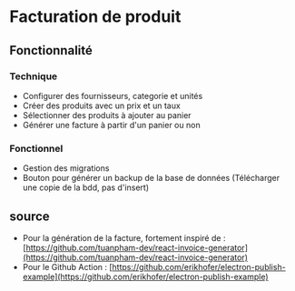 # Facturation de produit

## Fonctionnalité

### Technique

- Configurer des fournisseurs, categorie et unités
- Créer des produits avec un prix et un taux
- Sélectionner des produits à ajouter au panier
- Générer une facture à partir d'un panier ou non

### Fonctionnel

- Gestion des migrations
- Bouton pour générer un backup de la base de données (Télécharger une copie de la bdd, pas d'insert)


## source
- Pour la génération de la facture, fortement inspiré de : [https://github.com/tuanpham-dev/react-invoice-generator](https://github.com/tuanpham-dev/react-invoice-generator)
- Pour le Github Action : [https://github.com/erikhofer/electron-publish-example](https://github.com/erikhofer/electron-publish-example)
